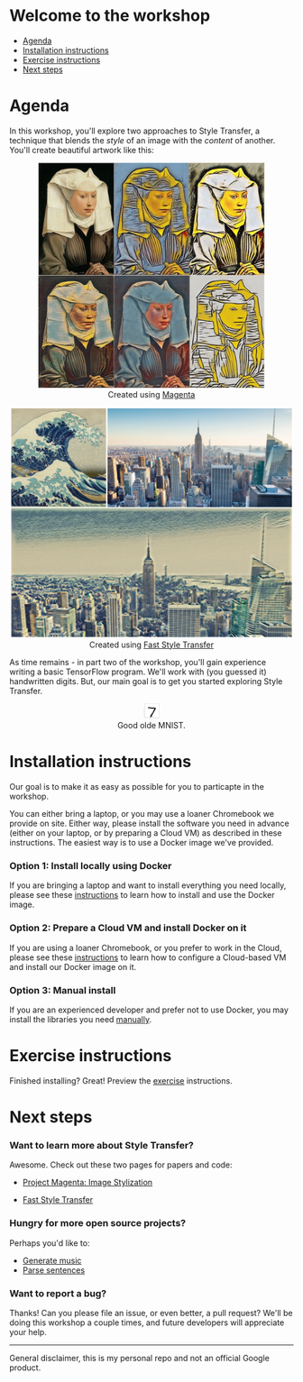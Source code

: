 # Welcome to the workshop

* [Agenda](#agenda)
* [Installation instructions](#install)
* [Exercise instructions](#exercise)
* [Next steps](#next)

# Agenda <a name="agenda"></a>

In this workshop, you'll explore two approaches to Style Transfer, a technique that blends the *style* of an image with the *content* of another. You'll create beautiful artwork like this:

<p align="center">
<img src = 'images/ex1.jpg' height='400px'>
<br/>
Created using <a href="https://github.com/tensorflow/magenta/tree/master/magenta/models/image_stylization">Magenta<a/>
</p>

<p align="center">
<img src = 'images/ex2.jpg' width='600px'>
<br/>
Created using <a href="https://github.com/lengstrom/fast-style-transfer/">Fast Style Transfer<a/>
</p>

As time remains - in part two of the workshop, you'll gain experience writing a basic TensorFlow program. We'll work with (you guessed it) handwritten digits. But, our main goal is to get you started exploring Style Transfer.

<p align="center">
<img src = 'images/digit.png' width='28px'>
<br/>
Good olde MNIST.
</p>

<a name="install"></a>
# Installation instructions
Our goal is to make it as easy as possible for you to particapte in the workshop. 

You can either bring a laptop, or you may use a loaner Chromebook we provide on site. Either way, please install the software you need in advance (either on your laptop, or by preparing a Cloud VM) as described in these instructions. The easiest way is to use a Docker image we've provided. 

<a name="option1"></a>
### Option 1: Install locally using Docker 
If you are bringing a laptop and want to install everything you need locally, please see these [instructions](markdown/install-local.md) to learn how to install and use the Docker image. 

<a name="option2"></a>
### Option 2: Prepare a Cloud VM and install Docker on it
If you are using a loaner Chromebook, or you prefer to work in the Cloud, please see these  [instructions](markdown/cloud-install.md) to learn how to configure a Cloud-based VM and install our Docker image on it.

### Option 3: Manual install
If you are an experienced developer and prefer not to use Docker, you may install the libraries you need [manually](markdown/install-manual.md).

<a name="exercise"></a>
# Exercise instructions
Finished installing? Great! Preview the [exercise](markdown/exercises.md) instructions.

<a name="next"></a>
# Next steps

### Want to learn more about Style Transfer?
Awesome. Check out these two pages for papers and code:

* [Project Magenta: Image Stylization](https://github.com/tensorflow/magenta/tree/master/magenta/models/image_stylization)

* [Fast Style Transfer](https://github.com/lengstrom/fast-style-transfer/)

### Hungry for more open source projects?
Perhaps you'd like to:

* [Generate music](https://magenta.tensorflow.org/2016/11/09/tuning-recurrent-networks-with-reinforcement-learning/)
* [Parse sentences](https://research.googleblog.com/2016/05/announcing-syntaxnet-worlds-most.html)

### Want to report a bug?
Thanks! Can you please file an issue, or even better, a pull request? We'll be doing this workshop a couple times, and future developers will appreciate your help.

- - -
General disclaimer, this is my personal repo and not an official Google product.